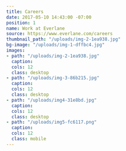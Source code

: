 ```yaml
---
title: Careers
date: 2017-05-10 14:43:00 -07:00
position: 1
name: Work at Everlane
source: https://www.everlane.com/careers
thumbnail_path: "/uploads/img-2-1ea938.jpg"
bg-image: "/uploads/img-1-dffbc4.jpg"
images:
- path: "/uploads/img-2-1ea938.jpg"
  caption: 
  cols: 12
  class: desktop
- path: "/uploads/img-3-86b215.jpg"
  caption: 
  cols: 12
  class: desktop
- path: "/uploads/img4-31e8bd.jpg"
  caption: 
  cols: 12
  class: desktop
- path: "/uploads/img5-fc6117.png"
  caption: 
  cols: 12
  class: mobile
---
```


